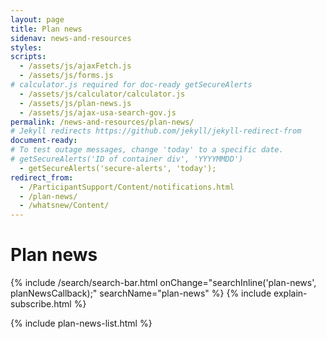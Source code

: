 ```yaml
---
layout: page
title: Plan news
sidenav: news-and-resources
styles:
scripts:
  - /assets/js/ajaxFetch.js
  - /assets/js/forms.js
# calculator.js required for doc-ready getSecureAlerts
  - /assets/js/calculator/calculator.js
  - /assets/js/plan-news.js
  - /assets/js/ajax-usa-search-gov.js
permalink: /news-and-resources/plan-news/
# Jekyll redirects https://github.com/jekyll/jekyll-redirect-from
document-ready:
# To test outage messages, change 'today' to a specific date.
# getSecureAlerts('ID of container div', 'YYYYMMDD')
  - getSecureAlerts('secure-alerts', 'today');
redirect_from:
  - /ParticipantSupport/Content/notifications.html
  - /plan-news/
  - /whatsnew/Content/
---
```


# Plan news

<div id="secure-alerts"></div>

<section class="subscribe-or-search" markdown="1">
{% include /search/search-bar.html  onChange="searchInline('plan-news', planNewsCallback);" searchName="plan-news" %}
{% include explain-subscribe.html %}
</section>


{% include plan-news-list.html %}
